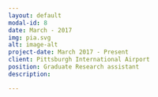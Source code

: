 ```yaml
---
layout: default
modal-id: 8
date: March - 2017
img: pia.svg
alt: image-alt
project-date: March 2017 - Present
client: Pittsburgh International Airport
position: Graduate Research assistant
description: 

---
```

